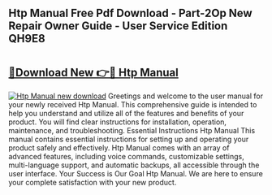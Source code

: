 ## Htp Manual Free Pdf Download - Part-2Op New Repair Owner Guide - User Service Edition QH9E8

# <h2><a href="http://bc33836.oget.top/?id=Htp+Manual">🔗Download New 👉🔴 Htp Manual</a></h2>

[![Htp Manual new download](https://i.imgur.com/5g1atiW.png)](http://bc33836.oget.top/?id=Htp+Manual)
Greetings and welcome to the user manual for your newly received Htp Manual. This comprehensive guide is intended to help you understand and utilize all of the features and benefits of your product. You will find clear instructions for installation, operation, maintenance, and troubleshooting. Essential Instructions Htp Manual This manual contains essential instructions for setting up and operating your product safely and effectively. Htp Manual comes with an array of advanced features, including voice commands, customizable settings, multi-language support, and automatic backups, all accessible through the user interface. Your Success is Our Goal Htp Manual. We are here to ensure your complete satisfaction with your new product.
